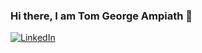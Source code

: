 ### Hi there, I am Tom George Ampiath 👋

[![LinkedIn](https://img.shields.io/badge/LinkedIn-Profile-blue?style=for-the-badge&logo=linkedin)](https://www.linkedin.com/in/tom-george-ampiath/)
              

